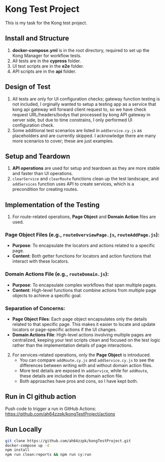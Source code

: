 # Kong Test Project

This is my task for the Kong test project.

## Install and Structure

1. **docker-compose.yml** is in the root directory, required to set up the Kong Manager for workflow tests.
2. All tests are in the **cypress** folder.
3. UI test scripts are in the **e2e** folder.
4. API scripts are in the **api** folder.

## Design of Test

1. All tests are only for UI configuration checks; gateway function testing is not included, I orginally wanted to setup a testing app as a service that kong api gateway will forward client request to, so we have check request URL/headers/bodys that processed by kong API gateway in server side, but due to time constrains, I only performed UI configuration check.
2. Some additional test scenarios are listed in `addService.cy.js` as placeholders and are currently skipped. I acknowledge there are many more scenarios to cover; these are just examples.

## Setup and Teardown

1. **API operations** are used for setup and teardown as they are more stable and faster than UI operations.
2. `clearService` and `clearRoute` functions clean up the test landscape, and `addServices` function uses API to create services, which is a precondition for creating routes.

## Implementation of the Testing

1. For route-related operations, **Page Object** and **Domain Action** files are used.

### Page Object Files (e.g., `routeOverviewPage.js`, `routeAddPage.js`):

- **Purpose**: To encapsulate the locators and actions related to a specific page.
- **Content**: Both getter functions for locators and action functions that interact with these locators.

### Domain Actions File (e.g., `routeDomain.js`):

- **Purpose**: To encapsulate complex workflows that span multiple pages.
- **Content**: High-level functions that combine actions from multiple page objects to achieve a specific goal.

### Separation of Concerns:

- **Page Object Files**: Each page object encapsulates only the details related to that specific page. This makes it easier to locate and update locators or page-specific actions if the UI changes.
- **Domain Actions File**: High-level actions involving multiple pages are centralized, keeping your test scripts clean and focused on the test logic rather than the implementation details of page interactions.

2. For services-related operations, only the **Page Object** is introduced.
   - You can compare `addRoute.cy.js` and `addService.cy.js` to see the differences between writing with and without domain action files.
   - More test details are exposed in `addService`, while for `addRoute`, these details are included in the domain action file.
   - Both approaches have pros and cons, so I have kept both.

## Run in CI github action
Push code to trigger a run in GitHub Actions:
https://github.com/ah64zzpk/kongTestProject/actions

## Run Locally

```bash
git clone https://github.com/ah64zzpk/kongTestProject.git
docker-compose up -d
npm install
npm run clean:reports && npm run cy:run



